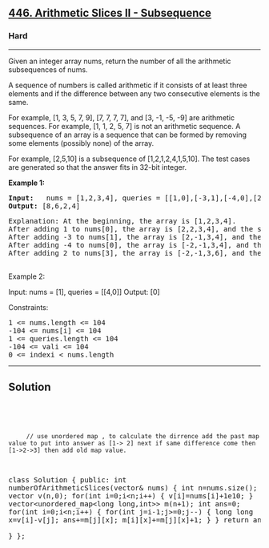 
<h2><a href="https://leetcode.com/problems/arithmetic-slices-ii-subsequence/">446. Arithmetic Slices II - Subsequence</a></h2>
<h3>Hard</h3>
<hr>
<div><p>
Given an integer array nums, return the number of all the arithmetic subsequences of nums.

A sequence of numbers is called arithmetic if it consists of at least three elements and if the difference between any two consecutive elements is the same.

For example, [1, 3, 5, 7, 9], [7, 7, 7, 7], and [3, -1, -5, -9] are arithmetic sequences.
For example, [1, 1, 2, 5, 7] is not an arithmetic sequence.
A subsequence of an array is a sequence that can be formed by removing some elements (possibly none) of the array.

For example, [2,5,10] is a subsequence of [1,2,1,2,4,1,5,10].
The test cases are generated so that the answer fits in 32-bit integer.
</p>


<p><strong>Example 1:</strong></p>
<pre><strong>Input:</strong>   nums = [1,2,3,4], queries = [[1,0],[-3,1],[-4,0],[2,3]]
<strong>Output:</strong> [8,6,2,4]
</pre>
<pre>
Explanation: At the beginning, the array is [1,2,3,4].
After adding 1 to nums[0], the array is [2,2,3,4], and the sum of even values is 2 + 2 + 4 = 8.
After adding -3 to nums[1], the array is [2,-1,3,4], and the sum of even values is 2 + 4 = 6.
After adding -4 to nums[0], the array is [-2,-1,3,4], and the sum of even values is -2 + 4 = 2.
After adding 2 to nums[3], the array is [-2,-1,3,6], and the sum of even values is -2 + 6 = 4.
  </pre>
  
Example 2:

Input: nums = [1], queries = [[4,0]]
Output: [0]
 

Constraints:
<pre>
1 <= nums.length <= 104
-104 <= nums[i] <= 104
1 <= queries.length <= 104
-104 <= vali <= 104
0 <= indexi < nums.length
</pre>
<hr>
 <h2><strong><b>Solution</b></strong></h2>
 <br>
 <pre>
 
         // use unordered map , to calculate the dirrence add the past map value to put into answer as [1-> 2] next if same difference come then [1->2->3] then add old map value.
class Solution {
public:
    int numberOfArithmeticSlices(vector<int>& nums) {
        int n=nums.size();
        vector<long long> v(n,0);
        for(int i=0;i<n;i++)
        {
            v[i]=nums[i]+1e10;
        }
        vector<unordered_map<long long,int>> m(n+1);
        int ans=0;
        for(int i=0;i<n;i++)
        {
            for(int j=i-1;j>=0;j--)
            {
               long long x=v[i]-v[j];
               ans+=m[j][x];
               m[i][x]+=m[j][x]+1;
            }
        }
       return ans;       
    }
};
          
 </pre>

